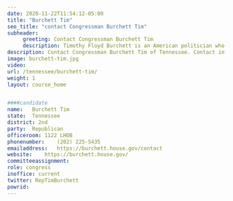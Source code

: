 ```yaml
---
date: 2020-11-22T11:54:12-05:00
title: "Burchett Tim"
seo_title: "contact Congressman Burchett Tim"
subheader:
     greeting: Contact Congressman Burchett Tim 
     description: Timothy Floyd Burchett is an American politician who is currently the U.S. Representative for Tennessee's 2nd congressional district, serving since 2019. A Republican, Burchett was formerly mayor of Knox County, Tennessee.
description: Contact Congressman Burchett Tim of Tennessee. Contact information for Burchett Tim includes email address, phone number, and mailing address.
image: burchett-tim.jpg
video: 
url: /tennessee/burchett-tim/
weight: 1
layout: course_home


####candidate
name:	Burchett Tim
state:	Tennessee
district: 2nd
party:	Republican
officeroom:	1122 LHOB
phonenumber:	(202) 225-5435	
emailaddress:	https://burchett.house.gov/contact
website:	https://burchett.house.gov/
committeeassignment: 
role: congress
inoffice: current
twitter: RepTimBurchett
powrid: 
---
```


